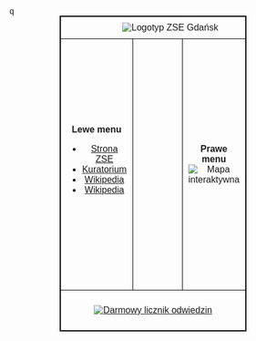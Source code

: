  <html lang="pl"> q
<head>
    <meta charset="utf-8">
    <title>Kompletny Layout Strony z Mapą</title>
    <style>
        body {
            font-family: Arial, sans-serif;
        }
        table {
            width: 65%;
            border: 1px solid black;
            margin: 0 auto;
            border-collapse: collapse;
        }
        td {
            border: 1px solid black;
            padding: 10px;
        }
        iframe {
            border: 0;
            width: 100%;
            height: 420px;
        }
        img {
            max-width: 100%;
            height: auto;
        }
        .logo-container {
            text-align: center;
        }
        .logo {
            margin-left: 20%;
        }
    </style>
</head>
<body>
    <table>
        <tr>
            <td colspan="3" class="logo-container">
                <img src="Logotyp ZSE Gdańsk.jpg" alt="Logotyp ZSE Gdańsk" class="logo">
            </td>
        </tr>
        <tr>
            <td width="18%" align="center">
                <b>Lewe menu</b>
                <ul>
                    <li><a href="https://zse.edu.gdansk.pl/" target="obszar_glowny">Strona ZSE</a></li>
                    <li><a href="https://www.kuratorium.gda.pl/" target="obszar_glowny">Kuratorium</a></li>
                    <li><a href="https://pl.wikipedia.org/wiki/Plik:ZSE_Gdańsk.jpg" target="obszar_glowny">Wikipedia</a></li>
                    <li><a href="https://www.wikipedia.org" target="obszar_glowny">Wikipedia</a></li>
                </ul>
            </td>
            <td align="center">
                <iframe name="obszar_glowny" src="about:blank"></iframe>
            </td>
            <td width="18%" align="center">
                <b>Prawe menu</b>
                <img src="mapa1.gif" alt="Mapa interaktywna" usemap="#mapa_kowalski">
                <map name="mapa_kowalski">
                    <area shape="poly" coords="5,5,95,5,50,95" href="plik1.zip" alt="Opcja 1">
                    <area shape="rect" coords="0,100,100,150" href="https://kejpy.github.io/tabela/" target="obszar_glowny" alt="Opcja 2">
                    <area shape="circle" coords="50,200,25" href="https://kejpy.github.io/formularz/" target="obszar_glowny" alt="Opcja 3">
                    <area shape="poly" coords="5,230,95,230,50,290" href="mailto:kacper.wawrzyniakpekar@gmail.com" alt="Opcja 4">
                    <area shape="rect" coords="0,300,100,350" href="https://kacperwawrzyniakpekar.github.io/zadania-1-6/" target="obszar_glowny" alt="Opcja 5">
                </map>
            </td>
        </tr> 
        <tr>
            <td colspan="3" align="center">
                <p>
<div class="image-rotator"><div class="rotator-slide" id="rotator-slide-1"><a href="https://www.darmowylicznik.pl/" title="Przejdź na stronę licznika" target="_blank"><img src="https://www.darmowylicznik.pl/licznik.php?id=147594" alt="Darmowy licznik odwiedzin" style="border:0px;" /></a></div></div>
    </p>
            </td>
        </tr>
    </table>
</body>
</html>
